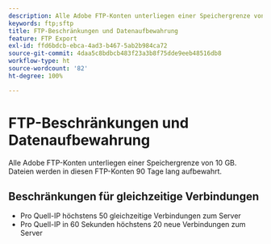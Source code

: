```yaml
---
description: Alle Adobe FTP-Konten unterliegen einer Speichergrenze von 2 GB (oder 63 Dateien). Dateien werden in diesen FTP-Konten 90 Tage lang aufbewahrt.
keywords: ftp;sftp
title: FTP-Beschränkungen und Datenaufbewahrung
feature: FTP Export
exl-id: ffd6bdcb-ebca-4ad3-b467-5ab2b984ca72
source-git-commit: 4daa5c8bdbcb483f23a3b8f75dde9eeb48516db8
workflow-type: ht
source-wordcount: '82'
ht-degree: 100%

---
```


# FTP-Beschränkungen und Datenaufbewahrung

Alle Adobe FTP-Konten unterliegen einer Speichergrenze von 10 GB. Dateien werden in diesen FTP-Konten 90 Tage lang aufbewahrt.

## Beschränkungen für gleichzeitige Verbindungen

* Pro Quell-IP höchstens 50 gleichzeitige Verbindungen zum Server
* Pro Quell-IP in 60 Sekunden höchstens 20 neue Verbindungen zum Server
